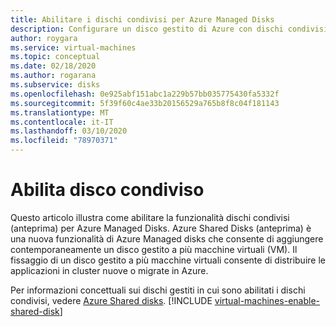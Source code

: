 ```yaml
---
title: Abilitare i dischi condivisi per Azure Managed Disks
description: Configurare un disco gestito di Azure con dischi condivisi (anteprima) in modo che sia possibile condividerlo tra più macchine virtuali
author: roygara
ms.service: virtual-machines
ms.topic: conceptual
ms.date: 02/18/2020
ms.author: rogarana
ms.subservice: disks
ms.openlocfilehash: 0e925abf151abc1a229b57bb035775430fa5332f
ms.sourcegitcommit: 5f39f60c4ae33b20156529a765b8f8c04f181143
ms.translationtype: MT
ms.contentlocale: it-IT
ms.lasthandoff: 03/10/2020
ms.locfileid: "78970371"
---
```

# <a name="enable-shared-disk"></a>Abilita disco condiviso

Questo articolo illustra come abilitare la funzionalità dischi condivisi (anteprima) per Azure Managed Disks. Azure Shared Disks (anteprima) è una nuova funzionalità di Azure Managed disks che consente di aggiungere contemporaneamente un disco gestito a più macchine virtuali (VM). Il fissaggio di un disco gestito a più macchine virtuali consente di distribuire le applicazioni in cluster nuove o migrate in Azure. 

Per informazioni concettuali sui dischi gestiti in cui sono abilitati i dischi condivisi, vedere [Azure Shared disks](disks-shared.md).
[!INCLUDE [virtual-machines-enable-shared-disk](../../../includes/virtual-machines-enable-shared-disk.md)]